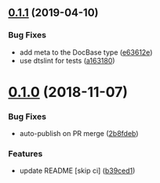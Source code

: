 ## [0.1.1](https://github.com/mike-north/jsonapi-typescript/compare/v0.1.0...v0.1.1) (2019-04-10)


### Bug Fixes

* add meta to the DocBase type ([e63612e](https://github.com/mike-north/jsonapi-typescript/commit/e63612e))
* use dtslint for tests ([a163180](https://github.com/mike-north/jsonapi-typescript/commit/a163180))

# [0.1.0](https://github.com/mike-north/jsonapi-typescript/compare/v0.0.8...v0.1.0) (2018-11-07)


### Bug Fixes

* auto-publish on PR merge ([2b8fdeb](https://github.com/mike-north/jsonapi-typescript/commit/2b8fdeb))


### Features

* update README [skip ci] ([b39ced1](https://github.com/mike-north/jsonapi-typescript/commit/b39ced1))
